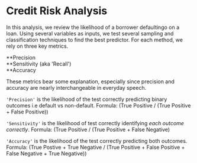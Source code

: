 # Credit Risk Analysis

In this analysis, we review the likelihood of a borrower defaultingo on a loan. Using several variables as inputs, we test several sampling and classification techniques to find the best predictor. For each method, we rely on three key metrics. 

**Precision
<br>
**Sensitivity (aka 'Recall')
<br>
**Accuracy

These metrics bear some explanation, especially since precision and accuracy are nearly interchangeable in everyday speech.

```'Precision'``` is the likelihood of the test correctly predicting binary outcomes i.e default vs non-default. 
Formula: (True Positive / (True Positive + False Positive))

```'Sensitivity'``` is the likelihood of test correctly identifying *each outcome correctly*. 
Formula: (True Positive / (True Positive + False Negative)

```'Accuracy'``` is the likelihood of the test correctly predicting both outcomes. 
Formula: (True Postive + True Negative / (True Positive + False Positive + False Negative + True Negative))
